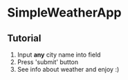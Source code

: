 # SimpleWeatherApp
## Tutorial
1. Input **any** city name into field
1. Press 'submit' button
1. See info about weather and enjoy :)
